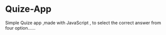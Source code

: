 # Quize-App
Simple Quize app ,made with JavaScript , to  select the correct answer from four option......

